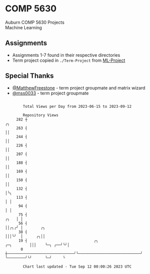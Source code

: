 # COMP 5630
Auburn COMP 5630 Projects  
Machine Learning

## Assignments
- Assignments 1-7 found in their respective directories
- Term project copied in `./Term-Project` from [ML-Project](https://github.com/wumphlett/ML-Project)

## Special Thanks
- [@MatthewFreestone](https://github.com/MatthewFreestone) - term project groupmate and matrix wizard
- [@mss0033](https://github.com/mss0033) - term project groupmate

```

        Total Views per Day from 2023-06-15 to 2023-09-12

        Repository Views
     282 ┼                                                                            ╭╮
     263 ┤                                                                            ││
     244 ┤                                                                            ││
     226 ┤                                                                            ││
     207 ┤                                                                            ││
     188 ┤                                                                            ││
     169 ┤                                                                            ││
     150 ┤                                                                            ││
     132 ┤                                                                            │╰╮
     113 ┤                                                                            │ │
      94 ┤                                                                            │ │
      75 ┤                                                                       ╭╮   │ │
      56 ┤                                                                       ││╭╮╭╯ │        ╭╮
      38 ┤                                                                       │││╰╯  │      ╭╮││
      19 ┤                              ╭╮                            ╭─╮        │││    ╰─╮ ╭──╯╰╯│
       0 ┼──────────────────────────────╯╰────────────────────────────╯ ╰────────╯╰╯      ╰─╯     ╰

        Chart last updated - Tue Sep 12 00:00:26 2023 UTC
        
```
